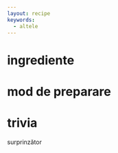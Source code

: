 ```yaml
---
layout: recipe
keywords:
  - altele
---
```


# ingrediente

# mod de preparare

# trivia

surprinzător
